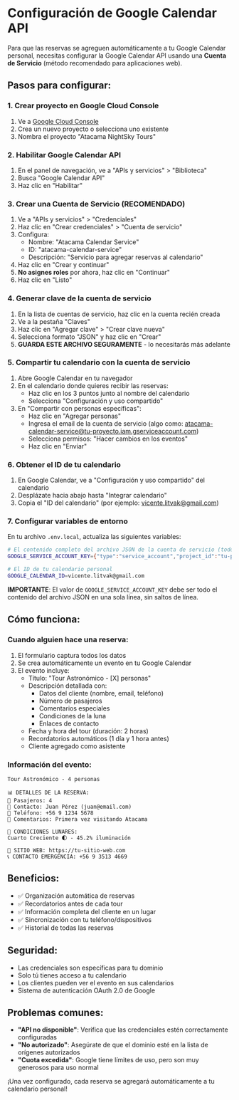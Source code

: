 # Configuración de Google Calendar API

Para que las reservas se agreguen automáticamente a tu Google Calendar personal, necesitas configurar la Google Calendar API usando una **Cuenta de Servicio** (método recomendado para aplicaciones web).

## Pasos para configurar:

### 1. Crear proyecto en Google Cloud Console
1. Ve a [Google Cloud Console](https://console.cloud.google.com/)
2. Crea un nuevo proyecto o selecciona uno existente
3. Nombra el proyecto "Atacama NightSky Tours"

### 2. Habilitar Google Calendar API
1. En el panel de navegación, ve a "APIs y servicios" > "Biblioteca"
2. Busca "Google Calendar API"
3. Haz clic en "Habilitar"

### 3. Crear una Cuenta de Servicio (RECOMENDADO)
1. Ve a "APIs y servicios" > "Credenciales"
2. Haz clic en "Crear credenciales" > "Cuenta de servicio"
3. Configura:
   - Nombre: "Atacama Calendar Service"
   - ID: "atacama-calendar-service"
   - Descripción: "Servicio para agregar reservas al calendario"
4. Haz clic en "Crear y continuar"
5. **No asignes roles** por ahora, haz clic en "Continuar"
6. Haz clic en "Listo"

### 4. Generar clave de la cuenta de servicio
1. En la lista de cuentas de servicio, haz clic en la cuenta recién creada
2. Ve a la pestaña "Claves"
3. Haz clic en "Agregar clave" > "Crear clave nueva"
4. Selecciona formato "JSON" y haz clic en "Crear"
5. **GUARDA ESTE ARCHIVO SEGURAMENTE** - lo necesitarás más adelante

### 5. Compartir tu calendario con la cuenta de servicio
1. Abre Google Calendar en tu navegador
2. En el calendario donde quieres recibir las reservas:
   - Haz clic en los 3 puntos junto al nombre del calendario
   - Selecciona "Configuración y uso compartido"
3. En "Compartir con personas específicas":
   - Haz clic en "Agregar personas"
   - Ingresa el email de la cuenta de servicio (algo como: atacama-calendar-service@tu-proyecto.iam.gserviceaccount.com)
   - Selecciona permisos: "Hacer cambios en los eventos"
   - Haz clic en "Enviar"

### 6. Obtener el ID de tu calendario
1. En Google Calendar, ve a "Configuración y uso compartido" del calendario
2. Desplázate hacia abajo hasta "Integrar calendario"
3. Copia el "ID del calendario" (por ejemplo: vicente.litvak@gmail.com)

### 7. Configurar variables de entorno
En tu archivo `.env.local`, actualiza las siguientes variables:

```bash
# El contenido completo del archivo JSON de la cuenta de servicio (todo en una línea)
GOOGLE_SERVICE_ACCOUNT_KEY={"type":"service_account","project_id":"tu-proyecto",...}

# El ID de tu calendario personal
GOOGLE_CALENDAR_ID=vicente.litvak@gmail.com
```

**IMPORTANTE**: El valor de `GOOGLE_SERVICE_ACCOUNT_KEY` debe ser todo el contenido del archivo JSON en una sola línea, sin saltos de línea.

## Cómo funciona:

### Cuando alguien hace una reserva:
1. El formulario captura todos los datos
2. Se crea automáticamente un evento en tu Google Calendar
3. El evento incluye:
   - Título: "Tour Astronómico - [X] personas"
   - Descripción detallada con:
     - Datos del cliente (nombre, email, teléfono)
     - Número de pasajeros
     - Comentarios especiales
     - Condiciones de la luna
     - Enlaces de contacto
   - Fecha y hora del tour (duración: 2 horas)
   - Recordatorios automáticos (1 día y 1 hora antes)
   - Cliente agregado como asistente

### Información del evento:
```
Tour Astronómico - 4 personas

📊 DETALLES DE LA RESERVA:
👥 Pasajeros: 4
📧 Contacto: Juan Pérez (juan@email.com)
📱 Teléfono: +56 9 1234 5678
💬 Comentarios: Primera vez visitando Atacama

🌙 CONDICIONES LUNARES:
Cuarto Creciente 🌓 - 45.2% iluminación

🔗 SITIO WEB: https://tu-sitio-web.com
📞 CONTACTO EMERGENCIA: +56 9 3513 4669
```

## Beneficios:
- ✅ Organización automática de reservas
- ✅ Recordatorios antes de cada tour
- ✅ Información completa del cliente en un lugar
- ✅ Sincronización con tu teléfono/dispositivos
- ✅ Historial de todas las reservas

## Seguridad:
- Las credenciales son específicas para tu dominio
- Solo tú tienes acceso a tu calendario
- Los clientes pueden ver el evento en sus calendarios
- Sistema de autenticación OAuth 2.0 de Google

## Problemas comunes:
- **"API no disponible"**: Verifica que las credenciales estén correctamente configuradas
- **"No autorizado"**: Asegúrate de que el dominio esté en la lista de orígenes autorizados
- **"Cuota excedida"**: Google tiene límites de uso, pero son muy generosos para uso normal

¡Una vez configurado, cada reserva se agregará automáticamente a tu calendario personal!